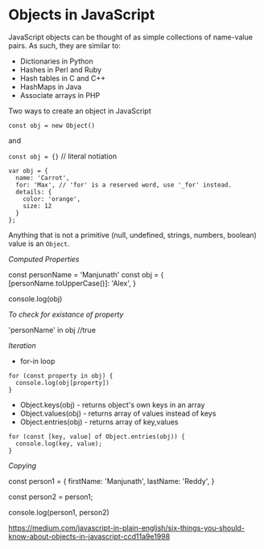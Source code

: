 # Objects in JavaScript

JavaScript objects can be thought of as simple collections of name-value pairs. As such, they are similar to:

- Dictionaries in Python
- Hashes in Perl and Ruby
- Hash tables in C and C++
- HashMaps in Java
- Associate arrays in PHP

Two ways to create an object in JavaScript

`const obj = new Object()`

and

`const obj = {}` // literal notiation

```
var obj = {
  name: 'Carrot',
  for: 'Max', // 'for' is a reserved word, use '_for' instead.
  details: {
    color: 'orange',
    size: 12
  }
};
```

Anything that is not a primitive (null, undefined, strings, numbers, boolean) value is an `Object`.

*Computed Properties*

const personName = 'Manjunath'
const obj = {
  [personName.toUpperCase()]: 'Alex',
}

console.log(obj)

*To check for existance of property*

'personName' in obj //true

*Iteration*

- for-in loop

```
for (const property in obj) {
  console.log(obj[property])
}
```

- Object.keys(obj) - returns object's own keys in an array
- Object.values(obj) - returns array of values instead of keys
- Object.entries(obj) - returns array of key,values
```
for (const [key, value] of Object.entries(obj)) {
  console.log(key, value);
}
```

*Copying*

const person1 = {
  firstName: 'Manjunath',
  lastName: 'Reddy',
}

const person2 = person1;

console.log(person1, person2)

https://medium.com/javascript-in-plain-english/six-things-you-should-know-about-objects-in-javascript-ccd11a9e1998